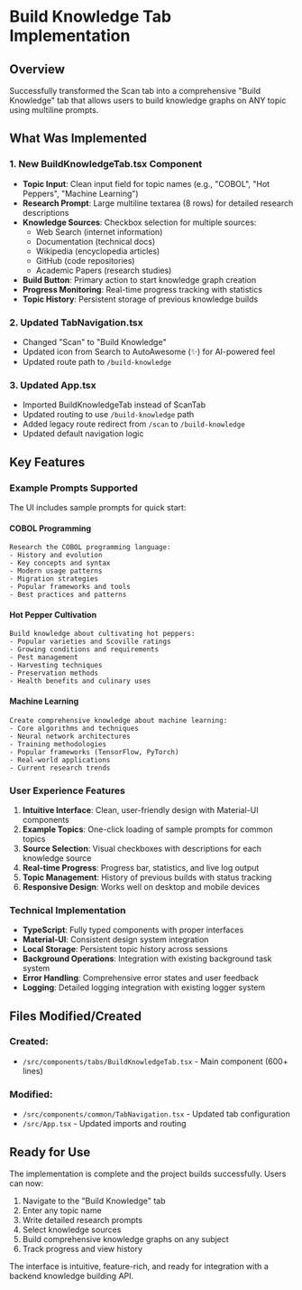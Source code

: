 # Build Knowledge Tab Implementation

## Overview
Successfully transformed the Scan tab into a comprehensive "Build Knowledge" tab that allows users to build knowledge graphs on ANY topic using multiline prompts.

## What Was Implemented

### 1. New BuildKnowledgeTab.tsx Component
- **Topic Input**: Clean input field for topic names (e.g., "COBOL", "Hot Peppers", "Machine Learning")
- **Research Prompt**: Large multiline textarea (8 rows) for detailed research descriptions
- **Knowledge Sources**: Checkbox selection for multiple sources:
  - Web Search (internet information)
  - Documentation (technical docs)
  - Wikipedia (encyclopedia articles)
  - GitHub (code repositories)
  - Academic Papers (research studies)
- **Build Button**: Primary action to start knowledge graph creation
- **Progress Monitoring**: Real-time progress tracking with statistics
- **Topic History**: Persistent storage of previous knowledge builds

### 2. Updated TabNavigation.tsx
- Changed "Scan" to "Build Knowledge"
- Updated icon from Search to AutoAwesome (✨) for AI-powered feel
- Updated route path to `/build-knowledge`

### 3. Updated App.tsx
- Imported BuildKnowledgeTab instead of ScanTab
- Updated routing to use `/build-knowledge` path
- Added legacy route redirect from `/scan` to `/build-knowledge`
- Updated default navigation logic

## Key Features

### Example Prompts Supported
The UI includes sample prompts for quick start:

#### COBOL Programming
```
Research the COBOL programming language:
- History and evolution
- Key concepts and syntax
- Modern usage patterns
- Migration strategies
- Popular frameworks and tools
- Best practices and patterns
```

#### Hot Pepper Cultivation
```
Build knowledge about cultivating hot peppers:
- Popular varieties and Scoville ratings
- Growing conditions and requirements
- Pest management
- Harvesting techniques
- Preservation methods
- Health benefits and culinary uses
```

#### Machine Learning
```
Create comprehensive knowledge about machine learning:
- Core algorithms and techniques
- Neural network architectures
- Training methodologies
- Popular frameworks (TensorFlow, PyTorch)
- Real-world applications
- Current research trends
```

### User Experience Features
1. **Intuitive Interface**: Clean, user-friendly design with Material-UI components
2. **Example Topics**: One-click loading of sample prompts for common topics
3. **Source Selection**: Visual checkboxes with descriptions for each knowledge source
4. **Real-time Progress**: Progress bar, statistics, and live log output
5. **Topic Management**: History of previous builds with status tracking
6. **Responsive Design**: Works well on desktop and mobile devices

### Technical Implementation
- **TypeScript**: Fully typed components with proper interfaces
- **Material-UI**: Consistent design system integration
- **Local Storage**: Persistent topic history across sessions
- **Background Operations**: Integration with existing background task system
- **Error Handling**: Comprehensive error states and user feedback
- **Logging**: Detailed logging integration with existing logger system

## Files Modified/Created

### Created:
- `/src/components/tabs/BuildKnowledgeTab.tsx` - Main component (600+ lines)

### Modified:
- `/src/components/common/TabNavigation.tsx` - Updated tab configuration
- `/src/App.tsx` - Updated imports and routing

## Ready for Use
The implementation is complete and the project builds successfully. Users can now:
1. Navigate to the "Build Knowledge" tab
2. Enter any topic name
3. Write detailed research prompts
4. Select knowledge sources
5. Build comprehensive knowledge graphs on any subject
6. Track progress and view history

The interface is intuitive, feature-rich, and ready for integration with a backend knowledge building API.